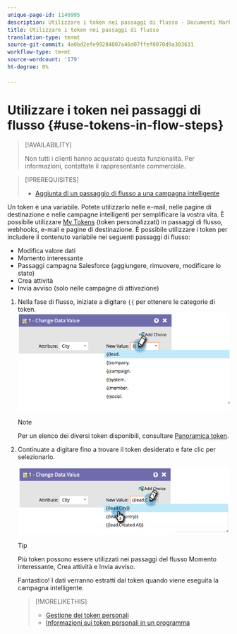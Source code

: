 ```yaml
---
unique-page-id: 1146995
description: Utilizzare i token nei passaggi di flusso - Documenti Marketo - Documentazione prodotto
title: Utilizzare i token nei passaggi di flusso
translation-type: tm+mt
source-git-commit: 4a0bd2efe99284807a46d07ffef0070d9a303631
workflow-type: tm+mt
source-wordcount: '179'
ht-degree: 0%

---
```



# Utilizzare i token nei passaggi di flusso {#use-tokens-in-flow-steps}

>[!AVAILABILITY]
>
>Non tutti i clienti hanno acquistato questa funzionalità. Per informazioni, contattate il rappresentante commerciale.

>[!PREREQUISITES]
>
>* [Aggiunta di un passaggio di flusso a una campagna intelligente](/help/marketo/product-docs/core-marketo-concepts/smart-campaigns/flow-actions/add-a-flow-step-to-a-smart-campaign.md)


Un token è una variabile. Potete utilizzarlo nelle e-mail, nelle pagine di destinazione e nelle campagne intelligenti per semplificare la vostra vita. È possibile utilizzare [My Tokens](/help/marketo/product-docs/core-marketo-concepts/programs/tokens/understanding-my-tokens-in-a-program.md) (token personalizzati) in passaggi di flusso, webhooks, e-mail e pagine di destinazione. È possibile utilizzare i token per includere il contenuto variabile nei seguenti passaggi di flusso:

* Modifica valore dati
* Momento interessante
* Passaggi campagna Salesforce (aggiungere, rimuovere, modificare lo stato)
* Crea attività
* Invia avviso (solo nelle campagne di attivazione)

1. Nella fase di flusso, iniziate a digitare `{{` per ottenere le categorie di token. ![](assets/image2014-9-22-14-3a3-3a17.png)

   >[!NOTE]
   >
   >Per un elenco dei diversi token disponibili, consultare [Panoramica token](/help/marketo/product-docs/demand-generation/landing-pages/personalizing-landing-pages/tokens-overview.md).

1. Continuate a digitare fino a trovare il token desiderato e fate clic per selezionarlo.

   ![](assets/image2014-9-22-14-3a3-3a48.png)

   >[!TIP]
   >
   >Più token possono essere utilizzati nei passaggi del flusso Momento interessante, Crea attività e Invia avviso.

   Fantastico! I dati verranno estratti dal token quando viene eseguita la campagna intelligente.

   >[!MORELIKETHIS]
   >
   >* [Gestione dei token personali](/help/marketo/product-docs/core-marketo-concepts/programs/tokens/managing-my-tokens.md)
   >* [Informazioni sui token personali in un programma](/help/marketo/product-docs/core-marketo-concepts/programs/tokens/understanding-my-tokens-in-a-program.md)


